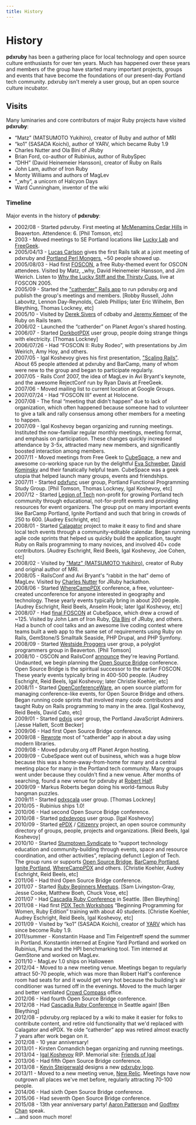 ```yaml
---
title: History
---
```


History
=======

**pdxruby** has been a gathering place for local technology and open source culture enthusiasts for over ten years. Much has happened over these years and members of the group have started many important projects, groups and events that have become the foundations of our present-day Portland tech community. pdxruby isn't merely a user group, but an open source culture incubator.

Visits
------

Many luminaries and core contributors of major Ruby projects have visited **pdxruby**:

-   “Matz” (MATSUMOTO Yukihiro), creator of Ruby and author of MRI
-   “ko1” (SASADA Koichi), author of YARV, which became Ruby 1.9
-   Charles Nutter and Ola Bini of JRuby
-   Brian Ford, co-author of Rubinius, author of RubySpec
-   “DHH” (David Heinemeier Hansson), creator of Ruby on Rails
-   John Lam, author of Iron Ruby
-   Monty Williams and authors of MagLev
-   “\_why”, a unicorn of Halcyon Days
-   Ward Cunningham, inventor of the wiki

### Timeline

Major events in the history of **pdxruby**:

-   2002/08 - Started pdxruby. First meeting at [McMenamins Cedar Hills](http://www.mcmenamins.com/329-mcmenamins-cedar-hills-home "http://www.mcmenamins.com/329-mcmenamins-cedar-hills-home") in Beaverton. Attendence: 6. [Phil Tomson, etc]
-   2003 - Moved meetings to SE Portland locations like [Lucky Lab](http://www.luckylab.com/ "http://www.luckylab.com/") and [FreeGeek](http://www.freegeek.org/ "http://www.freegeek.org/").
-   2005/04/13 - [Lucas Carlson](http://rufy.com/ "http://rufy.com/") gives the first Rails talk at a joint meeting of pdxruby and [Portland Perl Mongers](http://pdx.pm.org/ "http://pdx.pm.org/"), \~50 people showed up.
-   2005/08/03 - Had first [FOSCON](http://blade.nagaokaut.ac.jp/cgi-bin/scat.rb/ruby/ruby-talk/149384 "http://blade.nagaokaut.ac.jp/cgi-bin/scat.rb/ruby/ruby-talk/149384"), a free Ruby-themed event for OSCON attendees. Visited by Matz, \_why, David Heinemeier Hansson, and Jim Weirich. Listen to [Why the Lucky Stiff and the Thirsty Cups](http://soundcloud.com/kcomandich/sets/why-the-lucky-stiff-and-the "http://soundcloud.com/kcomandich/sets/why-the-lucky-stiff-and-the"), live at FOSCON 2005.
-   2005/09 - Started the ["catherder" Rails app](https://github.com/pdxruby/pdxruby "https://github.com/pdxruby/pdxruby") to run pdxruby.org and publish the group's meetings and members. [Robby Russell, John Labovitz, Lennon Day-Reynolds, Caleb Phillips; later Eric Wilhelm, Ben Bleything, Thomas Lockney, etc]
-   2005/10 - Visited by [Derek Sivers](http://sivers.org/ "http://sivers.org/") of cdbaby and [Jeremy Kemper](http://bitsweat.net/ "http://bitsweat.net/") of the Ruby on Rails team.
-   2006/02 - Launched the “catherder” on Planet Argon's shared hosting.
-   2006/07 - Started [DorkbotPDX](http://dorkbotpdx.org/ "http://dorkbotpdx.org/") user group, people doing strange things with electricity. [Thomas Lockney]
-   2006/07/26 - Had “FOSCON II: Ruby Rodeo”, with presentations by Jim Weirich, Amy Hoy, and others.
-   2007/05 - Igal Koshevoy gives his first presentation, ["Scaling Rails"](http://koshevoy.com/presentations/scaling_rails_slides.pdf "http://koshevoy.com/presentations/scaling_rails_slides.pdf"). About 65 people attended at pdxruby and BarCamp, many of whom were new to the group and began to participate regularly.
-   2007/05 - Rails Conf 2007, the idea of MagLev in Avi Bryant's keynote, and the awesome RejectConf run by Ryan Davis at FreeGeek.
-   2007/06 - Moved mailing list to current location at Google Groups.
-   2007/07/24 - Had “FOSCON III” event at Holocene.
-   2007/08 - The final “meeting that didn't happen” due to lack of organization, which often happened because someone had to volunteer to give a talk and rally consensus among other members for a meeting to happen.
-   2007/09 - Igal Koshevoy began organizing and running meetings. Instituted the now-familiar regular monthly meetings, meeting format, and emphasis on participation. These changes quickly increased attendance by 3-5x, attracted many new members, and significantly boosted interaction among members.
-   2007/11 - Moved meetings from Free Geek to [CubeSpace](http://cubespacepdx.com/ "http://cubespacepdx.com/"), a new and awesome co-working space run by the delightful [Eva Schweber](http://techwhisperer.biz/ "http://techwhisperer.biz/"), [David Kominsky](http://rabbidavidkominsky.com/ "http://rabbidavidkominsky.com/") and their fanatically helpful team. CubeSpace was a geek utopia that helped launch many groups, events and friendships.
-   2007/11 - Started [pdxfunc](http://pdxfunc.org/ "http://pdxfunc.org/") user group, Portland Functional Programming Study Group. [Phil Tomson, Thomas Lockney, Igal Koshevoy, etc]
-   2007/12 - Started [Legion of Tech](http://legionoftech.org "http://legionoftech.org") non-profit for growing Portland tech community through educational, not-for-profit events and providing resources for event organizers. The group put on many important events like BarCamp Portland, Ignite Portland and such that bring in crowds of 250 to 600. [Audrey Eschright, etc]
-   2008/01 - Started [Calagator](http://calagator.org/ "http://calagator.org/") project to make it easy to find and share local tech events through a community-editable calendar. Began running agile code sprints that helped us quickly build the application, taught Ruby on Rails programming to many novices, and involved 40+ code contributors. [Audrey Eschright, Reid Beels, Igal Koshevoy, Joe Cohen, etc]
-   2008/02 - Visited by ["Matz" (MATSUMOTO Yukihiro)](http://en.wikipedia.org/wiki/Yukihiro_Matsumoto "http://en.wikipedia.org/wiki/Yukihiro_Matsumoto"), creator of Ruby and original author of MRI.
-   2008/05 - RailsConf and Avi Bryant's “rabbit in the hat” demo of MagLev. Visited by [Charles Nutter](http://blog.headius.com/ "http://blog.headius.com/") for JRuby hackathon.
-   2008/06 - Started [WhereCampPDX](http://wherecamppdx.org/ "http://wherecamppdx.org/") conference, a free, volunteer-created unconference for anyone interested in geography and technology. These yearly events typically bring in about 200 people. [Audrey Eschright, Reid Beels, Anselm Hook; later Igal Koshevoy, etc]
-   2008/07 - Had [final FOSCON](http://pdxfoscon.org/ "http://pdxfoscon.org/") at CubeSpace, which drew a crowd of \~125. Visited by John Lam of Iron Ruby, [Ola Bini](http://olabini.com/ "http://olabini.com/") of JRuby, and others. Had a bunch of cool talks and an awesome live coding contest where teams built a web app to the same set of requirements using Ruby on Rails, GemStone/S Smalltalk Seaside, PHP Drupal, and PHP Symfony.
-   2008/09 - Started [Westside Proggers](http://groups.google.com/group/westsideproggers "http://groups.google.com/group/westsideproggers") user group, a polyglot programmers group in Beaverton. [Phil Tomson]
-   2008/10 - OSCON and RailsConf [announce](http://radar.oreilly.com/2008/10/oscon-moves-to-san-jose.html "http://radar.oreilly.com/2008/10/oscon-moves-to-san-jose.html") they're leaving Portland. Undaunted, we begin planning the [Open Source Bridge](http://opensourcebridge.org/ "http://opensourcebridge.org/") conference. Open Source Bridge is the spiritual successor to the earlier FOSCON. These yearly events typically bring in 400-500 people. [Audrey Eschright, Reid Beels, Igal Koshevoy; later Christie Koehler, etc]
-   2008/11 - Started [OpenConferenceWare](http://openconferenceware.org/ "http://openconferenceware.org/"), an open source platform for managing conference-like events, for Open Source Bridge and others. Began running code sprints that involved many code contributors and taught Ruby on Rails programming to many in the area. [Igal Koshevoy, Reid Beels, David Cato, etc]
-   2009/01 - Started [pdxjs](http://pdxjs.com "http://pdxjs.com") user group, the Portland JavaScript Admirers. [Jesse Hallett, Scott Becker]
-   2009/06 - Had first Open Source Bridge conference.
-   2009/08 - [Rewrote](https://github.com/pdxruby/pdxruby2 "https://github.com/pdxruby/pdxruby2") most of “catherder” app in about a day using modern libraries.
-   2009/08 - Moved pdxruby.org off Planet Argon hosting.
-   2009/09 - CubeSpace went out of business, which was a huge blow because this was a home-away-from-home for many and a central meeting place for many in the Portland tech community. Many groups went under because they couldn't find a new venue. After months of searching, found a new venue for pdxruby at [Robert Half](http://www.roberthalf.com/ "http://www.roberthalf.com/").
-   2009/09 - Markus Roberts began doing his world-famous Ruby hangman puzzles.
-   2009/11 - Started [pdxscala](http://pdxscala.org "http://pdxscala.org") user group. [Thomas Lockney]
-   2010/05 - Rubinius ships 1.0!
-   2010/06 - Had second Open Source Bridge conference.
-   2010/08 - Started [pdxdevops](http://pdxdevops.org "http://pdxdevops.org") user group. [Igal Koshevoy]
-   2010/09 - Started [ePDX](http://epdx.org "http://epdx.org") / [Citizenry](https://github.com/reidab/citizenry "https://github.com/reidab/citizenry") project, an open source community directory of groups, people, projects and organizations. [Reid Beels, Igal Koshevoy]
-   2010/10 - Started [Stumptown Syndicate](http://stumptownsyndicate.org/ "http://stumptownsyndicate.org/") to “support technology education and community-building through events, space and resource coordination, and other activities”, replacing defunct Legion of Tech. The group runs or supports [Open Source Bridge](http://opensourcebridge.org/ "http://opensourcebridge.org/"), [BarCamp Portland](http://barcampportland.org/ "http://barcampportland.org/"), [Ignite Portland](http://igniteportland.org/ "http://igniteportland.org/"), [WhereCampPDX](http://wherecamppdx.org/ "http://wherecamppdx.org/") and others. [Christie Koehler, Audrey Eschright, Reid Beels, etc]
-   2011/06 - Had third Open Source Bridge conference.
-   2011/07 - Started [Ruby Beginners Meetups](http://groups.google.com/group/pdxruby-beginners "http://groups.google.com/group/pdxruby-beginners"). [Sam Livingston-Gray, Jesse Cooke, Matthew Boeh, Chuck Vose, etc]
-   2011/07 - Had [Cascadia Ruby Conference](http://cascadiaruby.com "http://cascadiaruby.com") in Seattle. [Ben Bleything]
-   2011/08 - Had first [PDX Tech Workshops](http://pdxtechworkshops.org/ "http://pdxtechworkshops.org/") “Beginning Programming for Women, Ruby Edition” training with about 40 students. [Christie Koehler, Audrey Eschright, Reid Beels, Igal Koshevoy, etc]
-   2011/09 - Visited by “ko1” (SASADA Koichi), creator of [YARV](http://en.wikipedia.org/wiki/YARV "http://en.wikipedia.org/wiki/YARV") which has since become Ruby 1.9.
-   2011/summer - Konstantin Haase and Tim Felgentreff spend the summer in Portland. Konstantin interned at Engine Yard Portland and worked on Rubinius, Puma and the HPI benchmarking tool. Tim interned at GemStone and worked on MagLev.
-   2011/10 - MagLev 1.0 ships on Halloween
-   2012/04 - Moved to a new meeting venue. Meetings began to regularly attract 50-70 people, which was more than Robert Half's conference room had seats for and it would get very hot because the building's air conditioner was turned off in the evenings. Moved to the much larger and better ventilated [Crowd Compass](http://www.crowdcompass.com "http://www.crowdcompass.com") office.
-   2012/06 - Had fourth Open Source Bridge conference.
-   2012/08 - Had [Cascadia Ruby Conference](http://cascadiaruby.com "http://cascadiaruby.com") in Seattle again! [Ben Bleything]
-   2012/08 - pdxruby.org replaced by a wiki to make it easier for folks to contribute content, and retire old functionality that we'd replaced with Calagator and ePDX. Ye olde “catherder” app was retired almost exactly 7 years after work began on it.
-   2012/08 - 10 year anniversary!
-   2013/01 - Kirsten Comandich began organizing and running meetings.
-   2013/04 - [Igal Koshevoy](http://stumptownsyndicate.org/2013/04/09/goodbye-igal/ "http://stumptownsyndicate.org/2013/04/09/goodbye-igal/") RIP. Memorial site: [Friends of Igal](http://koshevoy.net/ "http://koshevoy.net/")
-   2013/06 - Had fifth Open Source Bridge conference.
-   2013/08 - [Kevin Steigerwald](http://sproutworx.com/ "http://sproutworx.com/") designs a new [pdxruby logo](/logo "logo").
-   2013/11 - Moved to a new meeting venue, [New Relic](http://newrelic.com "http://newrelic.com"). Meetings have now outgrown all places we've met before, regularly attracting 70-100 people.
-   2014/06 - Had sixth Open Source Bridge conference.
-   2015/06 - Had seventh Open Source Bridge conference.
-   2015/08 - 13th year anniversary party! [Aaron Patterson](http://twitter.com/tenderlove "http://twitter.com/tenderlove") and [Godfrey Chan](http://twitter.com/chancancode "http://twitter.com/chancancode") speak.
-   …and soon much more!

